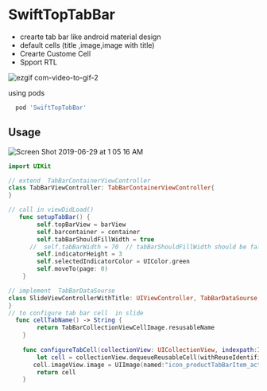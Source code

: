 
# SwiftTopTabBar

- crearte tab bar like android material design
- default cells (title ,image,image with title)
- Crearte Custome Cell
- Spport RTL

![ezgif com-video-to-gif-2](https://user-images.githubusercontent.com/11280137/60376099-dc6e1e00-9a0c-11e9-99ee-029ea9596193.gif)

using pods

```bash
  pod 'SwiftTopTabBar' 
```

## Usage

![Screen Shot 2019-06-29 at 1 05 16    AM](https://user-images.githubusercontent.com/11280137/60375714-d7a86a80-9a0a-11e9-93bf-89d59b05bcd1.png)

```swift
import UIKit

// extend  TabBarContainerViewController
class TabBarViewController: TabBarContainerViewController{
}

// call in viewDidLoad()
   func setupTabBar() {
        self.topBarView = barView
        self.barcontainer = container
        self.tabBarShouldFillWidth = true
      //  self.tabBarWidth = 70  // tabBarShouldFillWidth should be false
        self.indicatorHeight = 3
        self.selectedIndicatorColor = UIColor.green
        self.moveTo(page: 0)
    }
```

```swift
// implement  TabBarDataSourse
class SlideViewControllerWithTitle: UIViewController, TabBarDataSourse  {
}
// to configure tab bar cell  in slide 
  func cellTabName() -> String {
        return TabBarCollectionViewCellImage.resusableName
    }
    
    func configureTabCell(collectionView: UICollectionView, indexpath:IndexPath) -> UICollectionViewCell {
        let cell = collectionView.dequeueReusableCell(withReuseIdentifier: self.cellTabName(), for: indexpath) as! TabBarCollectionViewCellImage
       cell.imageView.image = UIImage(named:"icon_productTabBarItem_active")
        return cell
    }
```

